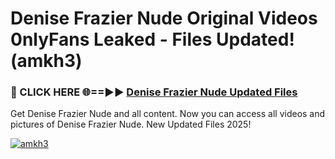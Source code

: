# Denise Frazier Nude Original Videos 0nlyFans Leaked - Files Updated! (amkh3)

<h3>🔴 CLICK HERE 🌐==►► <a href="https://tinyurl.com/52m3yx9h" rel="nofollow">Denise Frazier Nude Updated Files</a></h3>

Get Denise Frazier Nude and all content. Now you can access all videos and pictures of Denise Frazier Nude. New Updated Files 2025!

[![amkh3](https://i.imgur.com/TnHtlc8.gif)](https://tinyurl.com/52m3yx9h)
